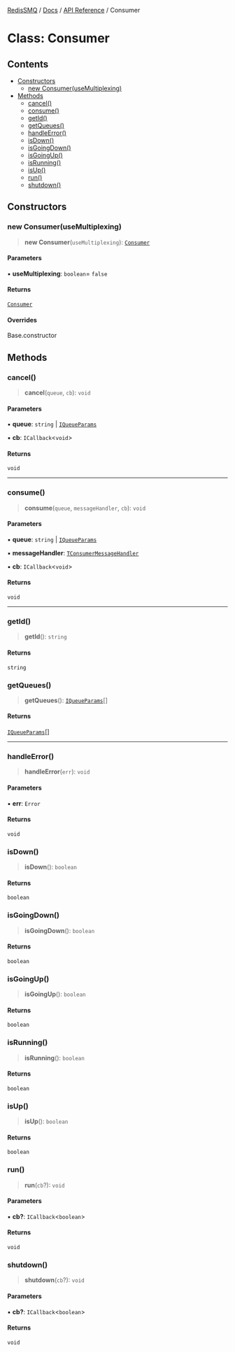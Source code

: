 [RedisSMQ](../../../README.md) / [Docs](../../README.md) / [API Reference](../README.md) / Consumer

# Class: Consumer

## Contents

- [Constructors](Consumer.md#constructors)
  - [new Consumer(useMultiplexing)](Consumer.md#new-consumerusemultiplexing)
- [Methods](Consumer.md#methods)
  - [cancel()](Consumer.md#cancel)
  - [consume()](Consumer.md#consume)
  - [getId()](Consumer.md#getid)
  - [getQueues()](Consumer.md#getqueues)
  - [handleError()](Consumer.md#handleerror)
  - [isDown()](Consumer.md#isdown)
  - [isGoingDown()](Consumer.md#isgoingdown)
  - [isGoingUp()](Consumer.md#isgoingup)
  - [isRunning()](Consumer.md#isrunning)
  - [isUp()](Consumer.md#isup)
  - [run()](Consumer.md#run)
  - [shutdown()](Consumer.md#shutdown)

## Constructors

### new Consumer(useMultiplexing)

> **new Consumer**(`useMultiplexing`): [`Consumer`](Consumer.md)

#### Parameters

▪ **useMultiplexing**: `boolean`= `false`

#### Returns

[`Consumer`](Consumer.md)

#### Overrides

Base.constructor

## Methods

### cancel()

> **cancel**(`queue`, `cb`): `void`

#### Parameters

▪ **queue**: `string` | [`IQueueParams`](../interfaces/IQueueParams.md)

▪ **cb**: `ICallback`<`void`>

#### Returns

`void`

***

### consume()

> **consume**(`queue`, `messageHandler`, `cb`): `void`

#### Parameters

▪ **queue**: `string` | [`IQueueParams`](../interfaces/IQueueParams.md)

▪ **messageHandler**: [`TConsumerMessageHandler`](../type-aliases/TConsumerMessageHandler.md)

▪ **cb**: `ICallback`<`void`>

#### Returns

`void`

***

### getId()

> **getId**(): `string`

#### Returns

`string`

### getQueues()

> **getQueues**(): [`IQueueParams`](../interfaces/IQueueParams.md)[]

#### Returns

[`IQueueParams`](../interfaces/IQueueParams.md)[]

***

### handleError()

> **handleError**(`err`): `void`

#### Parameters

▪ **err**: `Error`

#### Returns

`void`

### isDown()

> **isDown**(): `boolean`

#### Returns

`boolean`

### isGoingDown()

> **isGoingDown**(): `boolean`

#### Returns

`boolean`

### isGoingUp()

> **isGoingUp**(): `boolean`

#### Returns

`boolean`

### isRunning()

> **isRunning**(): `boolean`

#### Returns

`boolean`

### isUp()

> **isUp**(): `boolean`

#### Returns

`boolean`

### run()

> **run**(`cb`?): `void`

#### Parameters

▪ **cb?**: `ICallback`<`boolean`>

#### Returns

`void`

### shutdown()

> **shutdown**(`cb`?): `void`

#### Parameters

▪ **cb?**: `ICallback`<`boolean`>

#### Returns

`void`

